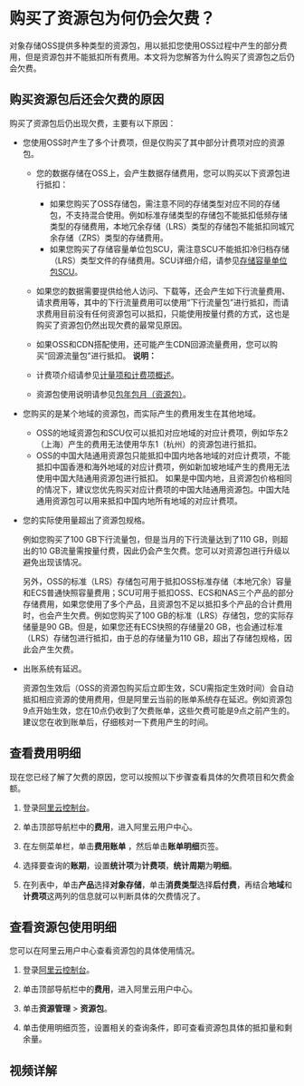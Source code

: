 # 购买了资源包为何仍会欠费？

对象存储OSS提供多种类型的资源包，用以抵扣您使用OSS过程中产生的部分费用，但是资源包并不能抵扣所有费用。本文将为您解答为什么购买了资源包之后仍会欠费。

## 购买资源包后还会欠费的原因

购买了资源包后仍出现欠费，主要有以下原因：

-   您使用OSS时产生了多个计费项，但是仅购买了其中部分计费项对应的资源包。

    -   您的数据存储在OSS上，会产生数据存储费用，您可以购买以下资源包进行抵扣：
        -   如果您购买了OSS存储包，需注意不同的存储类型对应不同的存储包，不支持混合使用。例如标准存储类型的存储包不能抵扣低频存储类型的存储费用，本地冗余存储（LRS）类型的存储包不能抵扣同城冗余存储（ZRS）类型的存储费用。
        -   如果您购买了存储容量单位包SCU，需注意SCU不能抵扣冷归档存储（LRS）类型文件的存储费用。SCU详细介绍，请参见[存储容量单位包SCU](/cn.zh-CN/计量计费/计费方式/存储容量单位包SCU.md)。
    -   如果您的数据需要提供给他人访问、下载等，还会产生如下行流量费用、请求费用等，其中的下行流量费用可以使用“下行流量包”进行抵扣，而请求费用目前没有任何资源包可以抵扣，只能使用按量付费的方式，这也是购买了资源包仍然出现欠费的最常见原因。
    -   如果OSS和CDN搭配使用，还可能产生CDN回源流量费用，您可以购买“回源流量包”进行抵扣。
    **说明：**

    -   计费项介绍请参见[计量项和计费项概述](/cn.zh-CN/计量计费/计量项和计费项/概述.md)。
    -   资源包使用说明请参见[包年包月（资源包）](/cn.zh-CN/计量计费/计费方式/包年包月（资源包）/资源包介绍.md)。
-   您购买的是某个地域的资源包，而实际产生的费用发生在其他地域。

    -   OSS的地域资源包和SCU仅可以抵扣对应地域的对应计费项，例如华东2（上海）产生的费用无法使用华东1（杭州）的资源包进行抵扣。
    -   OSS的中国大陆通用资源包只能抵扣中国内地各地域的对应计费项，不能抵扣中国香港和海外地域的对应计费项，例如新加坡地域产生的费用无法使用中国大陆通用资源包进行抵扣。
    如果是中国内地，且资源包价格相同的情况下，建议您优先购买对应计费项的中国大陆通用资源包。中国大陆通用资源包可以用来抵扣中国内地所有地域的对应计费项。

-   您的实际使用量超出了资源包规格。

    例如您购买了100 GB下行流量包，但是当月的下行流量达到了110 GB，则超出的10 GB流量需按量付费，因此仍会产生欠费。您可以对资源包进行升级以避免出现该情况。

    另外，OSS的标准（LRS）存储包可用于抵扣OSS标准存储（本地冗余）容量和ECS普通快照容量费用；SCU可用于抵扣OSS、ECS和NAS三个产品的部分存储费用，如果您使用了多个产品，且资源包不足以抵扣多个产品的合计费用时，也会产生欠费。例如您购买了100 GB的标准（LRS）存储包，您的实际存储量是90 GB。但是，如果您还有ECS快照的存储量20 GB，也会通过标准（LRS）存储包进行抵扣，由于总的存储量为110 GB，超出了存储包规格，因此会产生欠费。

-   出账系统有延迟。

    资源包生效后（OSS的资源包购买后立即生效，SCU需指定生效时间）会自动抵扣相应资源的使用费用，但是阿里云当前的账单系统存在延迟。例如资源包9点开始生效，您在10点仍收到了欠费账单，这些欠费可能是9点之前产生的。建议您在收到账单后，仔细核对一下费用产生的时间。


## 查看费用明细

现在您已经了解了欠费的原因，您可以按照以下步骤查看具体的欠费项目和欠费金额。

1.  登录[阿里云控制台](https://homenew.console.aliyun.com/)。

2.  单击顶部导航栏中的**费用**，进入阿里云用户中心。

3.  在左侧菜单栏，单击**费用账单** ，然后单击**账单明细**页签。

4.  选择要查询的**账期**，设置**统计项**为**计费项**，**统计周期**为**明细**。

5.  在列表中，单击**产品**选择**对象存储**，单击**消费类型**选择**后付费**，再结合**地域**和**计费项**这两列的信息就可以判断具体的欠费情况了。


## 查看资源包使用明细

您可以在阿里云用户中心查看资源包的具体使用情况。

1.  登录[阿里云控制台](https://homenew.console.aliyun.com/)。

2.  单击顶部导航栏中的**费用**，进入阿里云用户中心。

3.  单击**资源管理** \> **资源包**。

4.  单击使用明细页签，设置相关的查询条件，即可查看资源包具体的抵扣量和剩余量。


## 视频详解



